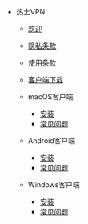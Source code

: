 - 热土VPN
  - [欢迎](/zh-cn/guide.md)
  - [隐私条款](/zh-cn/privacy.md)
  - [使用条款](/zh-cn/terms.md)
  - [客户端下载](/zh-cn/client.md)

  - macOS客户端
    - [安装](/zh-cn/macOS/)
    - [常见问题](/zh-cn/macOS/problems.md)

  - Android客户端
    - [安装](/zh-cn/Android/)
    - [常见问题](/zh-cn/Android/problems.md)

  - Windows客户端
    - [安装](/zh-cn/Windows/)
    - [常见问题](/zh-cn/Windows/problems.md)